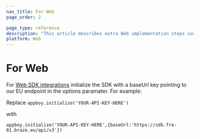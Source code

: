```yaml
---
nav_title: For Web
page_order: 2

page_type: reference
description: "This article describes extra Web implementation steps customers on the EU-01 instance will need to take."
platform: Web
---
```


# For Web

For [Web SDK integrations](https://github.com/Appboy/appboy-web-sdk#getting-started) initialize the SDK with a baseUrl key pointing to our EU endpoint in the options paramater. For example:

Replace `appboy.initialize('YOUR-API-KEY-HERE')`

with

`appboy.initialize('YOUR-API-KEY-HERE',{baseUrl:'https://sdk.fra-01.braze.eu/api/v3'})`
